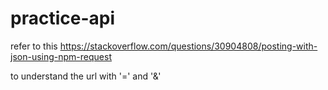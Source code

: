 # practice-api
 refer to this https://stackoverflow.com/questions/30904808/posting-with-json-using-npm-request
 
 to understand the url with '=' and '&'
 
 
